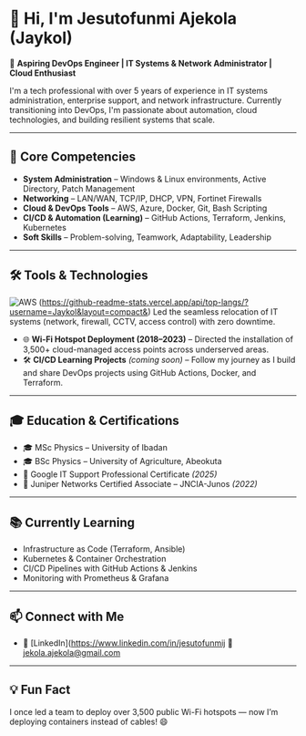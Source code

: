 # 👋 Hi, I'm Jesutofunmi Ajekola (Jaykol)

🚀 **Aspiring DevOps Engineer | IT Systems & Network Administrator | Cloud Enthusiast**

I'm a tech professional with over 5 years of experience in IT systems administration, enterprise support, and network infrastructure. Currently transitioning into DevOps, I'm passionate about automation, cloud technologies, and building resilient systems that scale.

---

## 🧰 Core Competencies

- **System Administration** – Windows & Linux environments, Active Directory, Patch Management
- **Networking** – LAN/WAN, TCP/IP, DHCP, VPN, Fortinet Firewalls
- **Cloud & DevOps Tools** – AWS, Azure, Docker, Git, Bash Scripting
- **CI/CD & Automation (Learning)** – GitHub Actions, Terraform, Jenkins, Kubernetes
- **Soft Skills** – Problem-solving, Teamwork, Adaptability, Leadership

---

## 🛠️ Tools & Technologies

![AWS](https://img.shields.io/badge/AWS-232F3E?style=flat&logo=amazon-aws&logoColor=whiteTop) (https://github-readme-stats.vercel.app/api/top-langs/?username=Jaykol&layout=compact&) Led the seamless relocation of IT systems (network, firewall, CCTV, access control) with zero downtime.
- 🌐 **Wi-Fi Hotspot Deployment (2018–2023)** – Directed the installation of 3,500+ cloud-managed access points across underserved areas.
- 🛠️ **CI/CD Learning Projects** *(coming soon)* – Follow my journey as I build and share DevOps projects using GitHub Actions, Docker, and Terraform.

---

## 🎓 Education & Certifications

- 🎓 MSc Physics – University of Ibadan  
- 🎓 BSc Physics – University of Agriculture, Abeokuta  
- 📜 Google IT Support Professional Certificate *(2025)*  
- 📜 Juniper Networks Certified Associate – JNCIA-Junos *(2022)*

---

## 📚 Currently Learning

- Infrastructure as Code (Terraform, Ansible)
- Kubernetes & Container Orchestration
- CI/CD Pipelines with GitHub Actions & Jenkins
- Monitoring with Prometheus & Grafana

---

## 📫 Connect with Me

- 🔗 [LinkedIn](https://www.linkedin.com/in/jesutofunmij 📧 jekola.ajekola@gmail.com

---

## 💡 Fun Fact

I once led a team to deploy over 3,500 public Wi-Fi hotspots — now I’m deploying containers instead of cables! 😄
